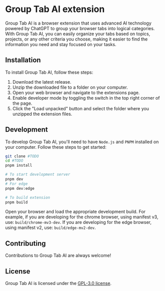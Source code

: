 # Group Tab AI extension

Group Tab AI is a browser extension that uses advanced AI technology powered by ChatGPT to group your browser tabs into logical categories. With Group Tab AI, you can easily organize your tabs based on topics, projects, or any other criteria you choose, making it easier to find the information you need and stay focused on your tasks.

## Installation

To install Group Tab AI, follow these steps:

1. Download the latest release.
2. Unzip the downloaded file to a folder on your computer.
3. Open your web browser and navigate to the extensions page.
4. Enable developer mode by toggling the switch in the top right corner of the page.
5. Click the "Load unpacked" button and select the folder where you unzipped the extension files.

## Development

To develop Group Tab AI, you'll need to have `Node.js` and `PNPM` installed on your computer. Follow these steps to get started:

```bash
git clone #TODO
cd #TODO
pnpm install

# To start development server
pnpm dev
# For edge
pnpm dev:edge

# To build extension
pnpm build
```

Open your browser and load the appropriate development build. For example, if you are developing for the chrome browser, using manifest v3, use: `build/chrome-mv3-dev`. If you are developing for the edge browser, using manifest v2, use: `build/edge-mv2-dev`.

## Contributing

Contributions to Group Tab AI are always welcome!

## License

Group Tab AI is licensed under the [GPL-3.0 license](LICENSE).
